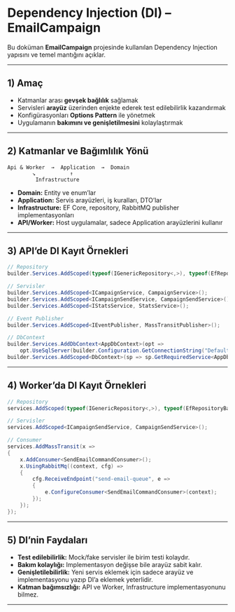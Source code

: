 # Dependency Injection (DI) – EmailCampaign

Bu doküman **EmailCampaign** projesinde kullanılan Dependency Injection yapısını ve temel mantığını açıklar.

---

## 1) Amaç
- Katmanlar arası **gevşek bağlılık** sağlamak
- Servisleri **arayüz** üzerinden enjekte ederek test edilebilirlik kazandırmak
- Konfigürasyonları **Options Pattern** ile yönetmek
- Uygulamanın **bakımını ve genişletilmesini** kolaylaştırmak

---

## 2) Katmanlar ve Bağımlılık Yönü

```
Api & Worker  →  Application  →  Domain
        ↘           ↑
         Infrastructure
```

- **Domain:** Entity ve enum’lar  
- **Application:** Servis arayüzleri, iş kuralları, DTO’lar  
- **Infrastructure:** EF Core, repository, RabbitMQ publisher implementasyonları  
- **API/Worker:** Host uygulamalar, sadece Application arayüzlerini kullanır

---


## 3) API’de DI Kayıt Örnekleri

```csharp
// Repository
builder.Services.AddScoped(typeof(IGenericRepository<,>), typeof(EfRepositoryBase<,>));

// Servisler
builder.Services.AddScoped<ICampaignService, CampaignService>();
builder.Services.AddScoped<ICampaignSendService, CampaignSendService>();
builder.Services.AddScoped<IStatsService, StatsService>();

// Event Publisher
builder.Services.AddScoped<IEventPublisher, MassTransitPublisher>();

// DbContext
builder.Services.AddDbContext<AppDbContext>(opt =>
    opt.UseSqlServer(builder.Configuration.GetConnectionString("Default")));
builder.Services.AddScoped<DbContext>(sp => sp.GetRequiredService<AppDbContext>());
```

---

## 4) Worker’da DI Kayıt Örnekleri

```csharp
// Repository
services.AddScoped(typeof(IGenericRepository<,>), typeof(EfRepositoryBase<,>));

// Servisler
services.AddScoped<ICampaignSendService, CampaignSendService>();

// Consumer
services.AddMassTransit(x =>
{
    x.AddConsumer<SendEmailCommandConsumer>();
    x.UsingRabbitMq((context, cfg) =>
    {
        cfg.ReceiveEndpoint("send-email-queue", e =>
        {
            e.ConfigureConsumer<SendEmailCommandConsumer>(context);
        });
    });
});
```

---


## 5) DI’nin Faydaları
- **Test edilebilirlik:** Mock/fake servisler ile birim testi kolaydır.
- **Bakım kolaylığı:** Implementasyon değişse bile arayüz sabit kalır.
- **Genişletilebilirlik:** Yeni servis eklemek için sadece arayüz ve implementasyonu yazıp DI’a eklemek yeterlidir.
- **Katman bağımsızlığı:** API ve Worker, Infrastructure implementasyonunu bilmez.

---

